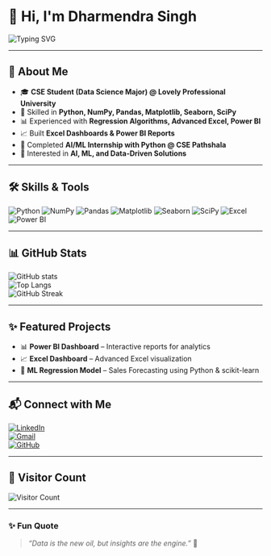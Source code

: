 # 👋 Hi, I'm Dharmendra Singh  

![Typing SVG](https://readme-typing-svg.herokuapp.com?color=36BCF7&size=25&center=true&vCenter=true&width=1000&lines=CSE+Student+|+Data+Science+Major;Python+%7C+NumPy+%7C+Pandas+%7C+Matplotlib+%7C+Seaborn+%7C+SciPy;Excel+%7C+Power+BI+%7C+Machine+Learning;Summer+Internship+in+AI+ML+with+Python+%40+CSE+Pathshala;Passionate+about+turning+Data+into+Insights)

---

## 🚀 About Me  
- 🎓 **CSE Student (Data Science Major) @ Lovely Professional University**  
- 🐍 Skilled in **Python, NumPy, Pandas, Matplotlib, Seaborn, SciPy**  
- 📊 Experienced with **Regression Algorithms, Advanced Excel, Power BI**  
- 📈 Built **Excel Dashboards & Power BI Reports**  
- 🤖 Completed **AI/ML Internship with Python @ CSE Pathshala**  
- 🌟 Interested in **AI, ML, and Data-Driven Solutions**  

---

## 🛠️ Skills & Tools  

![Python](https://img.shields.io/badge/Python-3776AB?style=for-the-badge&logo=python&logoColor=white)
![NumPy](https://img.shields.io/badge/Numpy-013243?style=for-the-badge&logo=numpy&logoColor=white)
![Pandas](https://img.shields.io/badge/Pandas-150458?style=for-the-badge&logo=pandas&logoColor=white)
![Matplotlib](https://img.shields.io/badge/Matplotlib-005C5C?style=for-the-badge&logo=plotly&logoColor=white)
![Seaborn](https://img.shields.io/badge/Seaborn-4E7DAC?style=for-the-badge&logo=plotly&logoColor=white)
![SciPy](https://img.shields.io/badge/SciPy-8CAAE6?style=for-the-badge&logo=scipy&logoColor=white)
![Excel](https://img.shields.io/badge/Excel-217346?style=for-the-badge&logo=microsoft-excel&logoColor=white)
![Power BI](https://img.shields.io/badge/Power%20BI-F2C811?style=for-the-badge&logo=powerbi&logoColor=black)

---

## 📊 GitHub Stats  

![GitHub stats](https://github-readme-stats.vercel.app/api?username=YOUR_USERNAME&show_icons=true&theme=radical)  
![Top Langs](https://github-readme-stats.vercel.app/api/top-langs/?username=YOUR_USERNAME&layout=compact&theme=radical)  
![GitHub Streak](https://streak-stats.demolab.com?user=YOUR_USERNAME&theme=radical)  

---

## ✨ Featured Projects  

- 📊 **Power BI Dashboard** – Interactive reports for analytics  
- 📈 **Excel Dashboard** – Advanced Excel visualization  
- 🤖 **ML Regression Model** – Sales Forecasting using Python & scikit-learn  

---

## 📬 Connect with Me  

[![LinkedIn](https://img.shields.io/badge/LinkedIn-0A66C2?style=for-the-badge&logo=linkedin&logoColor=white)](https://linkedin.com/in/YOUR_LINKEDIN)  
[![Gmail](https://img.shields.io/badge/Gmail-D14836?style=for-the-badge&logo=gmail&logoColor=white)](mailto:your.email@example.com)  
[![GitHub](https://img.shields.io/badge/GitHub-100000?style=for-the-badge&logo=github&logoColor=white)](https://github.com/YOUR_USERNAME)  

---

## 👀 Visitor Count  

![Visitor Count](https://profile-counter.glitch.me/YOUR_USERNAME/count.svg)  

---

### ✨ Fun Quote
> *“Data is the new oil, but insights are the engine.”* 🚀
